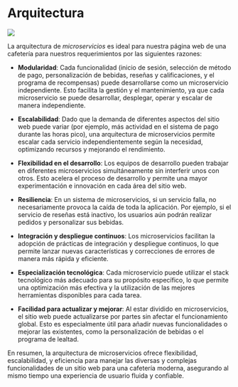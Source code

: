 # Arquitectura
<p align="center">
  <img src="https://github.com/Ingenieria-Software-2023/BackyardigansProyectoFinal/assets/101894380/c7351c7b-5fea-4617-8062-677bc6e318b1" style="display: block; margin-left: auto; margin-right: auto;"/>
</p>

La arquitectura de *microservicios* es ideal para nuestra página web de una cafetería para nuestros requerimientos por las siguientes razones:

 - **Modularidad**: Cada funcionalidad (inicio de sesión, selección de método de pago, personalización de bebidas, reseñas y calificaciones, y el programa de recompensas) puede desarrollarse como un microservicio independiente. Esto facilita la gestión y el mantenimiento, ya que cada microservicio se puede desarrollar, desplegar, operar y escalar de manera independiente.

- **Escalabilidad**: Dado que la demanda de diferentes aspectos del sitio web puede variar (por ejemplo, más actividad en el sistema de pago durante las horas pico), una arquitectura de microservicios permite escalar cada servicio independientemente según la necesidad, optimizando recursos y mejorando el rendimiento.

- **Flexibilidad en el desarrollo**: Los equipos de desarrollo pueden trabajar en diferentes microservicios simultáneamente sin interferir unos con otros. Esto acelera el proceso de desarrollo y permite una mayor experimentación e innovación en cada área del sitio web.

- **Resiliencia**: En un sistema de microservicios, si un servicio falla, no necesariamente provoca la caída de toda la aplicación. Por ejemplo, si el servicio de reseñas está inactivo, los usuarios aún podrán realizar pedidos y personalizar sus bebidas.

- **Integración y despliegue continuos**: Los microservicios facilitan la adopción de prácticas de integración y despliegue continuos, lo que permite lanzar nuevas características y correcciones de errores de manera más rápida y eficiente.

- **Especialización tecnológica**: Cada microservicio puede utilizar el stack tecnológico más adecuado para su propósito específico, lo que permite una optimización más efectiva y la utilización de las mejores herramientas disponibles para cada tarea.

- **Facilidad para actualizar y mejorar**: Al estar dividido en microservicios, el sitio web puede actualizarse por partes sin afectar el funcionamiento global. Esto es especialmente útil para añadir nuevas funcionalidades o mejorar las existentes, como la personalización de bebidas o el programa de lealtad.

En resumen, la arquitectura de microservicios ofrece flexibilidad, escalabilidad, y eficiencia para manejar las diversas y complejas funcionalidades de un sitio web para una cafetería moderna, asegurando al mismo tiempo una experiencia de usuario fluida y confiable.





